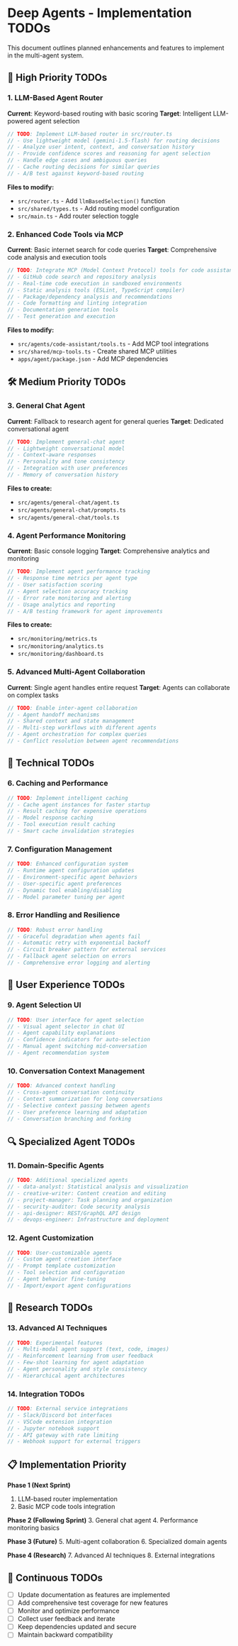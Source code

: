 # Deep Agents - Implementation TODOs

This document outlines planned enhancements and features to implement in the multi-agent system.

## 🎯 High Priority TODOs

### 1. LLM-Based Agent Router
**Current**: Keyword-based routing with basic scoring
**Target**: Intelligent LLM-powered agent selection

```typescript
// TODO: Implement LLM-based router in src/router.ts
// - Use lightweight model (gemini-1.5-flash) for routing decisions
// - Analyze user intent, context, and conversation history
// - Provide confidence scores and reasoning for agent selection
// - Handle edge cases and ambiguous queries
// - Cache routing decisions for similar queries
// - A/B test against keyword-based routing
```

**Files to modify:**
- `src/router.ts` - Add `llmBasedSelection()` function
- `src/shared/types.ts` - Add routing model configuration
- `src/main.ts` - Add router selection toggle

### 2. Enhanced Code Tools via MCP
**Current**: Basic internet search for code queries
**Target**: Comprehensive code analysis and execution tools

```typescript
// TODO: Integrate MCP (Model Context Protocol) tools for code assistance
// - GitHub code search and repository analysis
// - Real-time code execution in sandboxed environments
// - Static analysis tools (ESLint, TypeScript compiler)
// - Package/dependency analysis and recommendations
// - Code formatting and linting integration
// - Documentation generation tools
// - Test generation and execution
```

**Files to modify:**
- `src/agents/code-assistant/tools.ts` - Add MCP tool integrations
- `src/shared/mcp-tools.ts` - Create shared MCP utilities
- `apps/agent/package.json` - Add MCP dependencies

## 🛠️ Medium Priority TODOs

### 3. General Chat Agent
**Current**: Fallback to research agent for general queries
**Target**: Dedicated conversational agent

```typescript
// TODO: Implement general-chat agent
// - Lightweight conversational model
// - Context-aware responses
// - Personality and tone consistency
// - Integration with user preferences
// - Memory of conversation history
```

**Files to create:**
- `src/agents/general-chat/agent.ts`
- `src/agents/general-chat/prompts.ts`
- `src/agents/general-chat/tools.ts`

### 4. Agent Performance Monitoring
**Current**: Basic console logging
**Target**: Comprehensive analytics and monitoring

```typescript
// TODO: Implement agent performance tracking
// - Response time metrics per agent type
// - User satisfaction scoring
// - Agent selection accuracy tracking
// - Error rate monitoring and alerting
// - Usage analytics and reporting
// - A/B testing framework for agent improvements
```

**Files to create:**
- `src/monitoring/metrics.ts`
- `src/monitoring/analytics.ts`
- `src/monitoring/dashboard.ts`

### 5. Advanced Multi-Agent Collaboration
**Current**: Single agent handles entire request
**Target**: Agents can collaborate on complex tasks

```typescript
// TODO: Enable inter-agent collaboration
// - Agent handoff mechanisms
// - Shared context and state management
// - Multi-step workflows with different agents
// - Agent orchestration for complex queries
// - Conflict resolution between agent recommendations
```

## 🔧 Technical TODOs

### 6. Caching and Performance
```typescript
// TODO: Implement intelligent caching
// - Cache agent instances for faster startup
// - Result caching for expensive operations
// - Model response caching
// - Tool execution result caching
// - Smart cache invalidation strategies
```

### 7. Configuration Management
```typescript
// TODO: Enhanced configuration system
// - Runtime agent configuration updates
// - Environment-specific agent behaviors
// - User-specific agent preferences
// - Dynamic tool enabling/disabling
// - Model parameter tuning per agent
```

### 8. Error Handling and Resilience
```typescript
// TODO: Robust error handling
// - Graceful degradation when agents fail
// - Automatic retry with exponential backoff
// - Circuit breaker pattern for external services
// - Fallback agent selection on errors
// - Comprehensive error logging and alerting
```

## 🎨 User Experience TODOs

### 9. Agent Selection UI
```typescript
// TODO: User interface for agent selection
// - Visual agent selector in chat UI
// - Agent capability explanations
// - Confidence indicators for auto-selection
// - Manual agent switching mid-conversation
// - Agent recommendation system
```

### 10. Conversation Context Management
```typescript
// TODO: Advanced context handling
// - Cross-agent conversation continuity
// - Context summarization for long conversations
// - Selective context passing between agents
// - User preference learning and adaptation
// - Conversation branching and forking
```

## 🔍 Specialized Agent TODOs

### 11. Domain-Specific Agents
```typescript
// TODO: Additional specialized agents
// - data-analyst: Statistical analysis and visualization
// - creative-writer: Content creation and editing
// - project-manager: Task planning and organization
// - security-auditor: Code security analysis
// - api-designer: REST/GraphQL API design
// - devops-engineer: Infrastructure and deployment
```

### 12. Agent Customization
```typescript
// TODO: User-customizable agents
// - Custom agent creation interface
// - Prompt template customization
// - Tool selection and configuration
// - Agent behavior fine-tuning
// - Import/export agent configurations
```

## 🧪 Research TODOs

### 13. Advanced AI Techniques
```typescript
// TODO: Experimental features
// - Multi-modal agent support (text, code, images)
// - Reinforcement learning from user feedback
// - Few-shot learning for agent adaptation
// - Agent personality and style consistency
// - Hierarchical agent architectures
```

### 14. Integration TODOs
```typescript
// TODO: External service integrations
// - Slack/Discord bot interfaces
// - VSCode extension integration
// - Jupyter notebook support
// - API gateway with rate limiting
// - Webhook support for external triggers
```

## 📋 Implementation Priority

**Phase 1 (Next Sprint)**
1. LLM-based router implementation
2. Basic MCP code tools integration

**Phase 2 (Following Sprint)**
3. General chat agent
4. Performance monitoring basics

**Phase 3 (Future)**
5. Multi-agent collaboration
6. Specialized domain agents

**Phase 4 (Research)**
7. Advanced AI techniques
8. External integrations

## 🔄 Continuous TODOs

- [ ] Update documentation as features are implemented
- [ ] Add comprehensive test coverage for new features
- [ ] Monitor and optimize performance
- [ ] Collect user feedback and iterate
- [ ] Keep dependencies updated and secure
- [ ] Maintain backward compatibility
